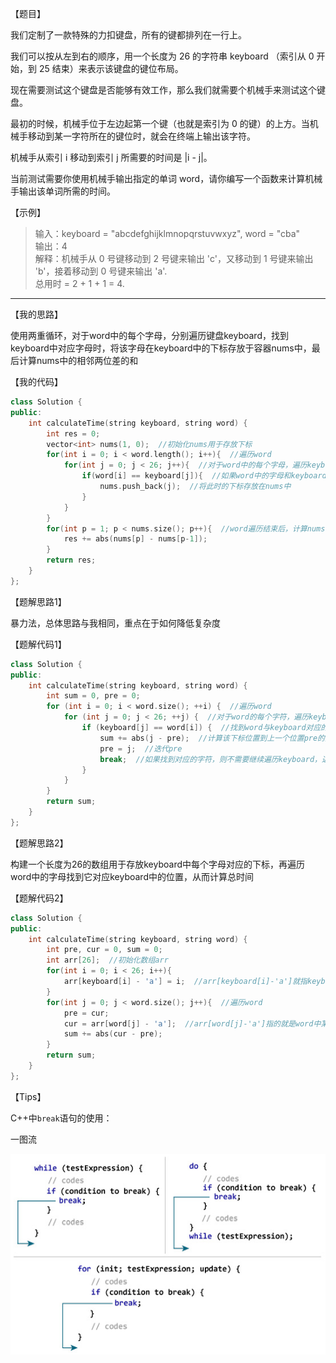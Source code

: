 【题目】

我们定制了一款特殊的力扣键盘，所有的键都排列在一行上。

我们可以按从左到右的顺序，用一个长度为 26 的字符串 keyboard （索引从 0 开始，到 25 结束）来表示该键盘的键位布局。

现在需要测试这个键盘是否能够有效工作，那么我们就需要个机械手来测试这个键盘。

最初的时候，机械手位于左边起第一个键（也就是索引为 0 的键）的上方。当机械手移动到某一字符所在的键位时，就会在终端上输出该字符。

机械手从索引 i 移动到索引 j 所需要的时间是 |i - j|。

当前测试需要你使用机械手输出指定的单词 word，请你编写一个函数来计算机械手输出该单词所需的时间。

【示例】

> 输入：keyboard = "abcdefghijklmnopqrstuvwxyz", word = "cba"  
> 输出：4  
> 解释：机械手从 0 号键移动到 2 号键来输出 'c'，又移动到 1 号键来输出 'b'，接着移动到 0 号键来输出 'a'.  
> 总用时 = 2 + 1 + 1 = 4.

---

【我的思路】

使用两重循环，对于word中的每个字母，分别遍历键盘keyboard，找到keyboard中对应字母时，将该字母在keyboard中的下标存放于容器nums中，最后计算nums中的相邻两位差的和

【我的代码】

```c++
class Solution {
public:
    int calculateTime(string keyboard, string word) {
        int res = 0;
        vector<int> nums(1, 0);  //初始化nums用于存放下标
        for(int i = 0; i < word.length(); i++){  //遍历word
            for(int j = 0; j < 26; j++){  //对于word中的每个字母，遍历keyboard
                if(word[i] == keyboard[j]){  //如果word中的字母和keyboard中的字母相同
                    nums.push_back(j);  //将此时的下标存放在nums中
                }
            }
        }
        for(int p = 1; p < nums.size(); p++){  //word遍历结束后，计算nums中相邻两位差之和
            res += abs(nums[p] - nums[p-1]);
        }
        return res;    
    }
};
```

【题解思路1】

暴力法，总体思路与我相同，重点在于如何降低复杂度

【题解代码1】

```c++
class Solution {
public:
    int calculateTime(string keyboard, string word) {
        int sum = 0, pre = 0;
        for (int i = 0; i < word.size(); ++i) {  //遍历word
            for (int j = 0; j < 26; ++j) {  //对于word的每个字符，遍历keyboard
                if (keyboard[j] == word[i]) {  //找到word与keyboard对应的字符位置
                    sum += abs(j - pre);  //计算该下标位置到上一个位置pre的差，即为移动到当前字符的时间，并累加
                    pre = j;  //迭代pre
                    break;  //如果找到对应的字符，则不需要继续遍历keyboard，退出for循环
                }
            }
        }
        return sum;
    }
};
```

【题解思路2】

构建一个长度为26的数组用于存放keyboard中每个字母对应的下标，再遍历word中的字母找到它对应keyboard中的位置，从而计算总时间

【题解代码2】

```c++
class Solution {
public:
    int calculateTime(string keyboard, string word) {
        int pre, cur = 0, sum = 0;
        int arr[26];  //初始化数组arr
        for(int i = 0; i < 26; i++){
            arr[keyboard[i] - 'a'] = i;  //arr[keyboard[i]-'a']就指keyboard中的某个字母，而i即这个字母的下标
        }
        for(int j = 0; j < word.size(); j++){  //遍历word
            pre = cur;
            cur = arr[word[j] - 'a'];  //arr[word[j]-'a']指的就是word中某个字母在keyboard中的下标
            sum += abs(cur - pre);
        }
        return sum;
    }
};
```

【Tips】

C++中`break`语句的使用：

一图流

![break](https://github.com/Yorkzhang19961122/LeetCodeNotebook/blob/main/%E5%AD%97%E7%AC%A6%E4%B8%B2/1165.%E5%8D%95%E8%A1%8C%E9%94%AE%E7%9B%98_E/1165.%E5%8D%95%E8%A1%8C%E9%94%AE%E7%9B%98_E.png)

